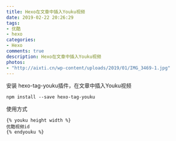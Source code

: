 ```yaml
---
title: Hexo在文章中插入Youku视频
date: 2019-02-22 20:26:29
tags:
- 优酷
- hexo
categories:
- Hexo
comments: true
description: Hexo在文章中插入Youku视频
photos:
- "http://aixti.cn/wp-content/uploads/2019/01/IMG_3469-1.jpg"
---
```

安装 hexo-tag-youku插件，在文章中插入Youku视频

```
npm install --save hexo-tag-youku
```

使用方式

```
{% youku height width %}
优酷视频id
{% endyouku %}
```
